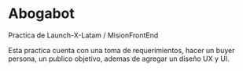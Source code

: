 # Abogabot
Practica de Launch-X-Latam / MisionFrontEnd

Esta practica cuenta con una toma de requerimientos, hacer un buyer persona, un publico objetivo, ademas de agregar un diseño UX y UI.
